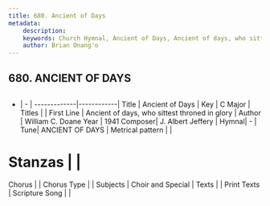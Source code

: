 ```yaml
---
title: 680. Ancient of Days
metadata:
    description: 
    keywords: Church Hymnal, Ancient of Days, Ancient of days, who sittest throned in glory, 
    author: Brian Onang'o
---
```



## 680. ANCIENT OF DAYS

```txt

```

- |   -  |
-------------|------------|
Title | Ancient of Days |
Key | C Major |
Titles |  |
First Line | Ancient of days, who sittest throned in glory |
Author | William C. Doane
Year | 1941
Composer| J. Albert Jeffery |
Hymnal|  - |
Tune| ANCIENT OF DAYS |
Metrical pattern | |
# Stanzas |  |
Chorus |  |
Chorus Type |  |
Subjects | Choir and Special |
Texts |  |
Print Texts | 
Scripture Song |  |
  
